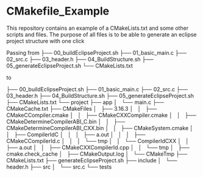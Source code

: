 # CMakefile_Example

This repository contains an example of a CMakeLists.txt and some other scripts and files.
The purpose of all files is to be able to generate an eclipse project structure with one click

Passing from 
├── 00_buildEclipseProject.sh
├── 01_basic_main.c
├── 02_src.c
├── 03_header.h
├── 04_BuildStructure.sh
├── 05_generateEclipseProject.sh
└── CMakeLists.txt

to 

├── 00_buildEclipseProject.sh
├── 01_basic_main.c
├── 02_src.c
├── 03_header.h
├── 04_BuildStructure.sh
├── 05_generateEclipseProject.sh
├── CMakeLists.txt
└── project
    ├── app
    │   └── main.c
    ├── CMakeCache.txt
    ├── CMakeFiles
    │   ├── 3.16.3
    │   │   ├── CMakeCCompiler.cmake
    │   │   ├── CMakeCXXCompiler.cmake
    │   │   ├── CMakeDetermineCompilerABI_C.bin
    │   │   ├── CMakeDetermineCompilerABI_CXX.bin
    │   │   ├── CMakeSystem.cmake
    │   │   ├── CompilerIdC
    │   │   │   ├── a.out
    │   │   │   ├── CMakeCCompilerId.c
    │   │   │   └── tmp
    │   │   └── CompilerIdCXX
    │   │       ├── a.out
    │   │       ├── CMakeCXXCompilerId.cpp
    │   │       └── tmp
    │   ├── cmake.check_cache
    │   ├── CMakeOutput.log
    │   └── CMakeTmp
    ├── CMakeLists.txt
    ├── generateEclipseProject.sh
    ├── include
    │   └── header.h
    ├── src
    │   └── src.c
    └── tests

